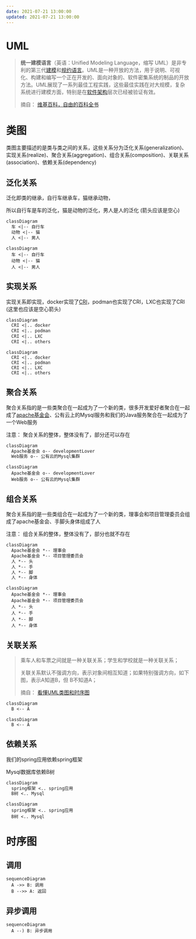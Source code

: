 ```yaml
---
date: 2021-07-21 13:00:00
updated: 2021-07-21 13:00:00
---
```


# UML

>**统一建模语言**（英语：Unified Modeling Language，缩写 UML）是非专利的第三代[建模](https://zh.wikipedia.org/w/index.php?title=对象建模语言&action=edit&redlink=1)和[规约语言](https://zh.wikipedia.org/wiki/规约语言)。UML是一种开放的方法，用于说明、可视化、构建和编写一个正在开发的、面向对象的、软件密集系统的制品的开放方法。UML展现了一系列最佳工程实践，这些最佳实践在对大规模，复杂系统进行建模方面，特别是在[软件架构](https://zh.wikipedia.org/wiki/软件架构)层次已经被验证有效。
>
>摘自： [维基百科，自由的百科全书](https://zh.wikipedia.org/wiki/统一建模语言)



# 类图

类图主要描述的是类与类之间的关系，这些关系分为泛化关系(generalization)、实现关系(realize)、聚合关系(aggregation)、组合关系(composition)、关联关系(association)、依赖关系(dependency)

## 泛化关系

泛化即类的继承，自行车继承车，猫继承动物，

所以自行车是车的泛化，猫是动物的泛化，男人是人的泛化 (箭头应该是空心)

```txt
classDiagram
  车 <|-- 自行车
  动物 <|-- 猫
  人 <|-- 男人
```



```mermaid
classDiagram
  车 <|-- 自行车
  动物 <|-- 猫
  人 <|-- 男人
```

<!-- more -->

## 实现关系

实现关系即实现，docker实现了[CRI](http://fightinggg.top/QRN6OO.html#cri容器引擎)，podman也实现了CRI，LXC也实现了CRI (这里也应该是空心箭头)

```txt
classDiagram
  CRI <|.. docker
  CRI <|.. podman
  CRI <|.. LXC
  CRI <|.. others
```



```mermaid
classDiagram
  CRI <|.. docker
  CRI <|.. podman
  CRI <|.. LXC
  CRI <|.. others
```



## 聚合关系

聚合关系指的是一些类聚合在一起成为了一个新的类，很多开发爱好者聚合在一起成了[apache基金会](https://zh.m.wikipedia.org/wiki/Apache软件基金会)、公有云上的Mysql服务和我们的Java服务聚合在一起成为了一个Web服务

注意： 聚合关系的整体，整体没有了，部分还可以存在

```txt
classDiagram
  Apache基金会 o-- developmentLover
  Web服务 o-- 公有云的Mysql集群
```



```mermaid
classDiagram
  Apache基金会 o-- developmentLover
  Web服务 o-- 公有云的Mysql集群
```



## 组合关系

聚合关系指的是一些类组合在一起成为了一个新的类，理事会和项目管理委员会组成了apache基金会、手脚头身体组成了人

注意： 组合关系的整体，整体没有了，部分也就不存在

```txt
classDiagram
  Apache基金会 *-- 理事会
  Apache基金会 *-- 项目管理委员会
  人 *-- 头
  人 *-- 手
  人 *-- 脚
  人 *-- 身体
```



```mermaid
classDiagram
  Apache基金会 *-- 理事会
  Apache基金会 *-- 项目管理委员会
  人 *-- 头
  人 *-- 手
  人 *-- 脚
  人 *-- 身体
```



## 关联关系

> 乘车人和车票之间就是一种关联关系；学生和学校就是一种关联关系；
>
> 关联关系默认不强调方向，表示对象间相互知道；如果特别强调方向，如下图，表示A知道B，但 B不知道A；
>
> 摘自： [看懂UML类图和时序图](https://design-patterns.readthedocs.io/zh_CN/latest/read_uml.html)

```txt
classDiagram
  B <-- A
```



```mermaid
classDiagram
  B <-- A
```





## 依赖关系

我们的spring应用依赖spring框架

Mysql数据库依赖B树

```txt
classDiagram
  spring框架 <.. spring应用
  B树 <.. Mysql
```



```mermaid
classDiagram
  spring框架 <.. spring应用
  B树 <.. Mysql
```



# 时序图

## 调用

```mermaid
sequenceDiagram
  A ->> B: 调用
  B -->> A: 返回
```



## 异步调用

```mermaid
sequenceDiagram
  A --) B: 异步调用
```










